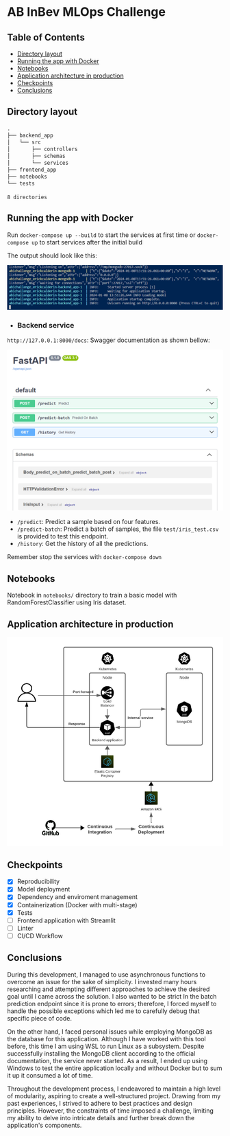 # AB InBev MLOps Challenge

## Table of Contents

<!--ts-->
* [Directory layout](#directory-layout)
* [Running the app with Docker](#running-the-app-with-docker)
* [Notebooks](#notebooks)
* [Application architecture in production](#application-architecture-in-production)
* [Checkpoints](#checkpoints)
* [Conclusions](#conclusions)
<!--te-->

## Directory layout

```
.
├── backend_app
│   └── src
│       ├── controllers
│       ├── schemas
│       └── services
├── frontend_app
├── notebooks
└── tests

8 directories

```

## Running the app with Docker

Run `docker-compose up --build` to start the services at first time or `docker-compose up` to start services after the initial build

The output should look like this:

![Alt text](./images/docker_output.png)

* ### Backend service

`http://127.0.0.1:8000/docs`: Swagger documentation as shown bellow:

![Alt text](./images/swagger.png)

* `/predict`: Predict a sample based on four features.
* `/predict-batch`: Predict a batch of samples, the file `test/iris_test.csv` is provided to test this endpoint.
* `/history`: Get the history of all the predictions.

Remember stop the services with `docker-compose down`

## Notebooks

Notebook in `notebooks/` directory to train a basic model with RandomForestClassifier using Iris dataset.

## Application architecture in production

![Alt text](./images/architecture.png)

## Checkpoints

- [x] Reproducibility
- [x] Model deployment
- [x] Dependency and enviroment management
- [x] Containerization (Docker with multi-stage)
- [x] Tests
- [ ] Frontend application with Streamlit
- [ ] Linter
- [ ] CI/CD Workflow

## Conclusions

During this development, I managed to use asynchronous functions to overcome an issue for the sake of simplicity. I invested many hours researching and attempting different approaches to achieve the desired goal until I came across the solution. I also wanted to be strict In the batch prediction endpoint since it is prone to errors; therefore, I forced myself to handle the possible exceptions which led me to carefully debug that specific piece of code.

On the other hand, I faced personal issues while employing MongoDB as the database for this application. Although I have worked with this tool before, this time I am using WSL to run Linux as a subsystem. Despite successfully installing the MongoDB client according to the official documentation, the service never started. As a result, I ended up using Windows to test the entire application locally and without Docker but to sum it up it consumed a lot of time.

Throughout the development process, I endeavored to maintain a high level of modularity, aspiring to create a well-structured project. Drawing from my past experiences, I strived to adhere to best practices and design principles. However, the constraints of time imposed a challenge, limiting my ability to delve into intricate details and further break down the application's components.
